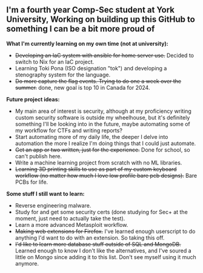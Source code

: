 I'm a fourth year Comp-Sec student at York University, Working on building up this GitHub to something I can be a bit more proud of
---
**What I'm currently learning on my own time (not at university):**
- ~~Developing an IaC system with ansible for home server use.~~ Decided to switch to Nix for an IaC project. 
- Learning Toki Pona (ISO designation "tok") and developing a stenography system for the language. 
- ~~Do more capture the flag events. Trying to do one a week over the summer.~~ done, new goal is top 10 in Canada for 2024. 

**Future project ideas:**
- My main area of interest is security, although at my proficiency  writing custom security software is outside my wheelhouse, but it's definitely something I'll be looking into in the future, maybe automating some of my workflow for CTFs and writing reports?
- Start automating more of my daily life, the deeper I delve into automation the more I realize I'm doing things that I could just automate.
- ~~Get an app or two written, just for the experience.~~ Done for school, so can't publish here. 
- Write a machine learning project from scratch with no ML libraries.
- ~~Learning 3D printing skills to use as part of my custom keyboard workflow (no matter how much I love low profile bare pcb designs).~~ Bare PCBs for life. 

**Some stuff I still want to learn:**
 - Reverse engineering malware.
 - Study for and get some security certs (done studying for Sec+ at the moment, just need to actually take the test).
 - Learn a more advanced Metasploit workflow.
 - ~~Making web extensions for Firefox.~~ I've learned enough userscript to do anything I'd want to do with an extension. So taking this off. 
 - ~~I'd like to learn more database stuff outside of SQL and MongoDB.~~ Learned enough to know I don't like the alternatives, and I've soured a little on Mongo since adding it to this list. Don't see myself using it much anymore. 
